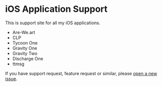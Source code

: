 # iOS Application Support

This is support site for all my iOS applications.

- Are-We.art
- CLP
- Tycoon One
- Gravity One
- Gravity Two
- Discharge One
- ttmsg

If you have support request, feature request or similar, please [open a new issue](https://github.com/samisalkosuo/ios-app-support/issues/new).
